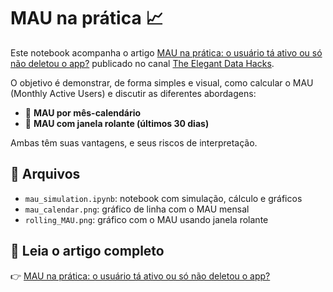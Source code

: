 # MAU na prática 📈

Este notebook acompanha o artigo [MAU na prática: o usuário tá ativo ou só não deletou o app?](https://medium.com/the-elegant-data-hacks/mau-na-prática-o-usuário-tá-ativo-ou-só-não-deletou-o-app-adb4e21eeed5) publicado no canal [The Elegant Data Hacks](https://medium.com/the-elegant-data-hacks).

O objetivo é demonstrar, de forma simples e visual, como calcular o MAU (Monthly Active Users) e discutir as diferentes abordagens:

- 📅 **MAU por mês-calendário**  
- 🔁 **MAU com janela rolante (últimos 30 dias)**

Ambas têm suas vantagens, e seus riscos de interpretação.

## 📁 Arquivos

- `mau_simulation.ipynb`: notebook com simulação, cálculo e gráficos
- `mau_calendar.png`: gráfico de linha com o MAU mensal
- `rolling_MAU.png`: gráfico com o MAU usando janela rolante

## 📖 Leia o artigo completo

👉 [MAU na prática: o usuário tá ativo ou só não deletou o app?](https://medium.com/the-elegant-data-hacks/mau-na-prática-o-usuário-tá-ativo-ou-só-não-deletou-o-app-adb4e21eeed5)
